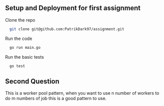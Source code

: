
## Setup and Deployment for first assignment

Clone the repo

```bash
  git clone git@github.com:PatrikDark97/assignment.git
```

Run the code

```bash
  go run main.go
```

Run the basic tests

```bash
  go test
```

## Second Question 

This is a worker pool pattern, when you want to use n number of workers to do m numbers of job this is a good pattern to use.

